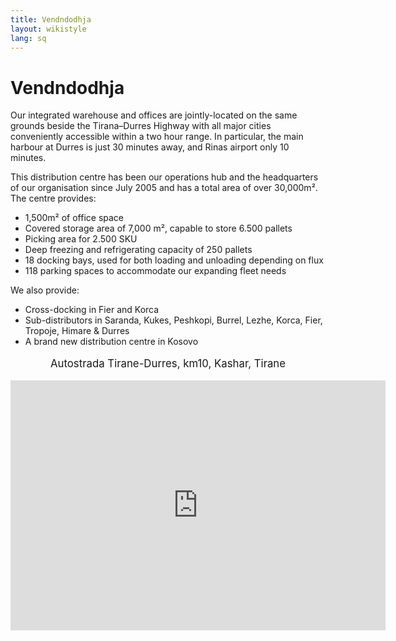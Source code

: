 ```yaml
---
title: Vendndodhja
layout: wikistyle
lang: sq
---
```


Vendndodhja
===========

Our integrated warehouse and offices are jointly-located on the same
grounds beside the Tirana–Durres Highway with all major cities
conveniently accessible within a two hour range. In particular, the main
harbour at Durres is just 30 minutes away, and Rinas airport only 10
minutes.

This distribution centre has been our operations hub and the headquarters of
our organisation since July 2005 and has a total area of over 30,000m&sup2;. 
The centre provides: 

* 1,500m&sup2; of office space
* Covered storage area of 7,000 m&sup2;, capable to store 6.500 pallets
* Picking area for 2.500 SKU
* Deep freezing and refrigerating capacity of 250 pallets
* 18 docking bays, used for both loading and unloading depending on flux 
* 118 parking spaces to accommodate our expanding fleet needs

We also provide:
* Cross-docking in Fier and Korca
* Sub-distributors in Saranda, Kukes, Peshkopi, Burrel, Lezhe, Korca, Fier, Tropoje, Himare &amp; Durres
* A brand new distribution centre in Kosovo


<p>
<div align="center">
<p align="center" style="font-size: larger;">Autostrada Tirane-Durres, km10, Kashar, Tirane</p>
<iframe src="http://maps.google.com/?ll=41.367743%2C19.703271&amp;spn=0.004509%2C0.011051&amp;ie=UTF8&amp;z=16&amp;t=h&amp;sll=41.367743%2C19.703271&amp;sspn=0.004509%2C0.011051&amp;q=41.367179%2C19.701533%20(M%26D)&amp;output=embed" width="600" height="400" frameborder="0" class="map_embed">Autostrada Tirane-Durres, km10, Kashar, Tirane</iframe>
</div>
</p>

